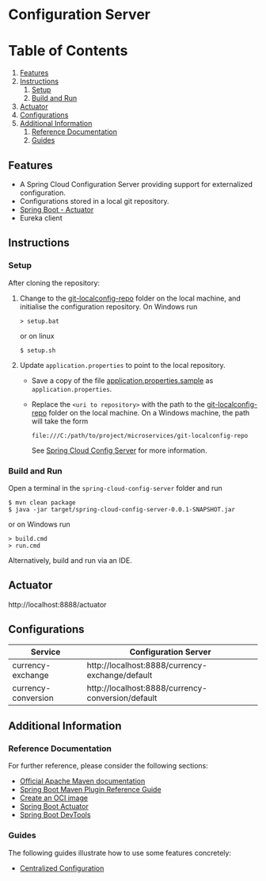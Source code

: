 # Configuration Server

# Table of Contents
1. [Features](#features)
1. [Instructions](#instructions)
    1. [Setup](#setup)
    1. [Build and Run](#build-and-run)
1. [Actuator](#actuator)
1. [Configurations](#configurations)
1. [Additional Information](#additional-information)
   1. [Reference Documentation](#reference-documentation)
   1. [Guides](#guides)

## Features

- A Spring Cloud Configuration Server providing support for externalized configuration.
- Configurations stored in a local git repository.
- [Spring Boot - Actuator](http://localhost:8888/actuator)
- Eureka client

## Instructions
### Setup
After cloning the repository:
1. Change to the [git-localconfig-repo](../git-localconfig-repo) folder on the local machine, and initialise the configuration repository. On Windows run

   ```
   > setup.bat
   ```
   or on linux
   ```
   $ setup.sh
   ```

2. Update `application.properties` to point to the local repository.
    - Save a copy of the file [application.properties.sample](src/main/resources/application.properties.sample)
      as `application.properties`.
    - Replace the `<uri to repository>` with the path to the [git-localconfig-repo](../git-localconfig-repo) folder on the local machine.
      On a Windows machine, the path will take the form

        ```
        file:///C:/path/to/project/microservices/git-localconfig-repo
        ```
        See [Spring Cloud Config Server](https://cloud.spring.io/spring-cloud-config/multi/multi__spring_cloud_config_server.html#_spring_cloud_config_server)
      for more information.


### Build and Run
Open a terminal in the `spring-cloud-config-server` folder and run
```
$ mvn clean package
$ java -jar target/spring-cloud-config-server-0.0.1-SNAPSHOT.jar
```
or on Windows run
```
> build.cmd
> run.cmd
```
Alternatively, build and run via an IDE.

## Actuator
http://localhost:8888/actuator

## Configurations
|Service|Configuration Server|
|-------|--------------------|
|currency-exchange|http://localhost:8888/currency-exchange/default|
|currency-conversion|http://localhost:8888/currency-conversion/default|

## Additional Information

### Reference Documentation
For further reference, please consider the following sections:

* [Official Apache Maven documentation](https://maven.apache.org/guides/index.html)
* [Spring Boot Maven Plugin Reference Guide](https://docs.spring.io/spring-boot/docs/2.4.2/maven-plugin/reference/html/)
* [Create an OCI image](https://docs.spring.io/spring-boot/docs/2.4.2/maven-plugin/reference/html/#build-image)
* [Spring Boot Actuator](https://docs.spring.io/spring-boot/docs/2.4.2/reference/htmlsingle/#production-ready)
* [Spring Boot DevTools](https://docs.spring.io/spring-boot/docs/2.4.2/reference/htmlsingle/#using-boot-devtools)

### Guides
The following guides illustrate how to use some features concretely:

* [Centralized Configuration](https://spring.io/guides/gs/centralized-configuration/)
